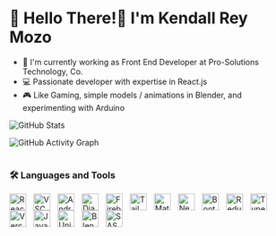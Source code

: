 # 🍕 Hello There!👋 I'm Kendall Rey Mozo

- 💼 I'm currently working as Front End Developer at Pro-Solutions Technology, Co.
- 💻 Passionate developer with expertise in React.js
- 🎮 Like Gaming, simple models / animations in Blender, and experimenting with Arduino

![GitHub Stats](https://github-readme-stats.vercel.app/api?username=KendallRey)

![GitHub Activity Graph](https://github-readme-activity-graph.vercel.app/graph?username=KendallRey&theme=react)

#
### 🛠️ Languages and Tools
<img align="left" width="30px" style="padding-right:10px;" alt="React" src="https://cdn.jsdelivr.net/gh/devicons/devicon@latest/icons/react/react-original.svg" />
<img align="left" width="30px" style="padding-right:10px;" alt="VSCode" src="https://cdn.jsdelivr.net/gh/devicons/devicon@latest/icons/vscode/vscode-original.svg" />
<img align="left" width="30px" style="padding-right:10px;" alt="AndroidStudio" src="https://cdn.jsdelivr.net/gh/devicons/devicon@latest/icons/androidstudio/androidstudio-original.svg" />
<img align="left" width="30px" style="padding-right:10px;" alt="Django" src="https://cdn.jsdelivr.net/gh/devicons/devicon@latest/icons/django/django-plain.svg" />
<img align="left" width="30px" style="padding-right:10px;" alt="Firebase" src="https://cdn.jsdelivr.net/gh/devicons/devicon@latest/icons/firebase/firebase-original.svg"/>
<img align="left" width="30px" style="padding-right:10px;" alt="TailwindCSS" src="https://cdn.jsdelivr.net/gh/devicons/devicon@latest/icons/tailwindcss/tailwindcss-original.svg"/>
<img align="left" width="30px" style="padding-right:10px;" alt="Material UI" src="https://cdn.jsdelivr.net/gh/devicons/devicon@latest/icons/materialui/materialui-original.svg" />
<img align="left" width="30px" style="padding-right:10px;" alt="NextJS" src="https://cdn.jsdelivr.net/gh/devicons/devicon@latest/icons/nextjs/nextjs-original.svg"/>
<img align="left" width="30px" style="padding-right:10px;" alt="Bootstrap" src="https://cdn.jsdelivr.net/gh/devicons/devicon@latest/icons/bootstrap/bootstrap-original.svg"/>
<img align="left" width="30px" style="padding-right:10px;" alt="Redux" src="https://cdn.jsdelivr.net/gh/devicons/devicon@latest/icons/redux/redux-original.svg"/>
<img align="left" width="30px" style="padding-right:10px;" alt="Typescript" src="https://cdn.jsdelivr.net/gh/devicons/devicon@latest/icons/typescript/typescript-original.svg"/>
<img align="left" width="30px" style="padding-right:10px;" alt="Vercel" src="https://cdn.jsdelivr.net/gh/devicons/devicon@latest/icons/vercel/vercel-original.svg"/>
<img align="left" width="30px" style="padding-right:10px;" alt="JavaScript" src="https://cdn.jsdelivr.net/gh/devicons/devicon@latest/icons/javascript/javascript-original.svg" />
<img align="left" width="30px" style="padding-right:10px;" alt="Unity" src="https://cdn.jsdelivr.net/gh/devicons/devicon@latest/icons/unity/unity-original.svg" />
<img align="left" width="30px" style="padding-right:10px;" alt="Blender" src="https://cdn.jsdelivr.net/gh/devicons/devicon@latest/icons/blender/blender-original.svg"/>
<img align="left" width="30px" style="padding-right:10px;" alt="SASS" src="https://cdn.jsdelivr.net/gh/devicons/devicon@latest/icons/sass/sass-original.svg"/>

<!-- TO ADD
Get icons HERE! -> https://devicon.dev/

<img align="left" width="30px" style="padding-right:10px;" alt="Docker" src="https://cdn.jsdelivr.net/gh/devicons/devicon@latest/icons/docker/docker-original.svg"/>
<img align="left" width="30px" style="padding-right:10px;" alt="DigitalOcean" src="https://cdn.jsdelivr.net/gh/devicons/devicon@latest/icons/digitalocean/digitalocean-original.svg"/>
<img align="left" width="30px" style="padding-right:10px;" alt="Electron" src="https://cdn.jsdelivr.net/gh/devicons/devicon@latest/icons/electron/electron-original.svg"/>
<img align="left" width="30px" style="padding-right:10px;" alt="Git" src="https://cdn.jsdelivr.net/gh/devicons/devicon@latest/icons/git/git-original.svg"/>
<img align="left" width="30px" style="padding-right:10px;" alt="Github" src="https://cdn.jsdelivr.net/gh/devicons/devicon@latest/icons/github/github-original.svg"/>
<img align="left" width="30px" style="padding-right:10px;" alt="Go" src="https://cdn.jsdelivr.net/gh/devicons/devicon@latest/icons/go/go-original.svg"/>
<img align="left" width="30px" style="padding-right:10px;" alt="GraphQL" src="https://cdn.jsdelivr.net/gh/devicons/devicon@latest/icons/graphql/graphql-plain.svg"/>
<img align="left" width="30px" style="padding-right:10px;" alt="Java" src="https://cdn.jsdelivr.net/gh/devicons/devicon@latest/icons/java/java-original.svg"/>
<img align="left" width="30px" style="padding-right:10px;" alt="Jest" src="https://cdn.jsdelivr.net/gh/devicons/devicon@latest/icons/jest/jest-plain.svg"/>
<img align="left" width="30px" style="padding-right:10px;" alt="Jira" src="https://cdn.jsdelivr.net/gh/devicons/devicon@latest/icons/jira/jira-original.svg" />
<img align="left" width="30px" style="padding-right:10px;" alt="Kotlin" src="https://cdn.jsdelivr.net/gh/devicons/devicon@latest/icons/kotlin/kotlin-original.svg"/>
<img align="left" width="30px" style="padding-right:10px;" alt="MongoDB" src="https://cdn.jsdelivr.net/gh/devicons/devicon@latest/icons/mongodb/mongodb-original.svg"/>
<img align="left" width="30px" style="padding-right:10px;" alt="Node" src="https://cdn.jsdelivr.net/gh/devicons/devicon@latest/icons/nodejs/nodejs-original.svg"/>
<img align="left" width="30px" style="padding-right:10px;" alt="NPM" src="https://cdn.jsdelivr.net/gh/devicons/devicon@latest/icons/npm/npm-original-wordmark.svg"/>
<img align="left" width="30px" style="padding-right:10px;" alt="PhotonEngine" src="https://cdn.jsdelivr.net/gh/devicons/devicon@latest/icons/photonengine/photonengine-original.svg"/>
<img align="left" width="30px" style="padding-right:10px;" alt="Postgresql" src="https://cdn.jsdelivr.net/gh/devicons/devicon@latest/icons/postgresql/postgresql-original.svg"/>
<img align="left" width="30px" style="padding-right:10px;" alt="Postman" src="https://cdn.jsdelivr.net/gh/devicons/devicon@latest/icons/postman/postman-original.svg" />
<img align="left" width="30px" style="padding-right:10px;" alt="Python" src="https://cdn.jsdelivr.net/gh/devicons/devicon@latest/icons/python/python-original.svg"/>
<img align="left" width="30px" style="padding-right:10px;" alt="RubyOnRails" src="https://cdn.jsdelivr.net/gh/devicons/devicon@latest/icons/rails/rails-original-wordmark.svg"/>
<img align="left" width="30px" style="padding-right:10px;" alt="Supabase" src="https://cdn.jsdelivr.net/gh/devicons/devicon@latest/icons/supabase/supabase-original.svg"/>
<img align="left" width="30px" style="padding-right:10px;" alt="ThreeJS" src="https://cdn.jsdelivr.net/gh/devicons/devicon@latest/icons/threejs/threejs-original.svg"/>
<img align="left" width="30px" style="padding-right:10px;" alt="Vite" src="https://cdn.jsdelivr.net/gh/devicons/devicon@latest/icons/vitejs/vitejs-original.svg"/>
<img align="left" width="30px" style="padding-right:10px;" alt="TEST"  />
-->
          
<!--
**KendallRey/KendallRey** is a ✨ _special_ ✨ repository because its `README.md` (this file) appears on your GitHub profile.

Here are some ideas to get you started:

- 🔭 I’m currently working on ...
- 🌱 I’m currently learning ...
- 👯 I’m looking to collaborate on ...
- 🤔 I’m looking for help with ...
- 💬 Ask me about ...
- 📫 How to reach me: ...
- 😄 Pronouns: ...
- ⚡ Fun fact: ...
-->
